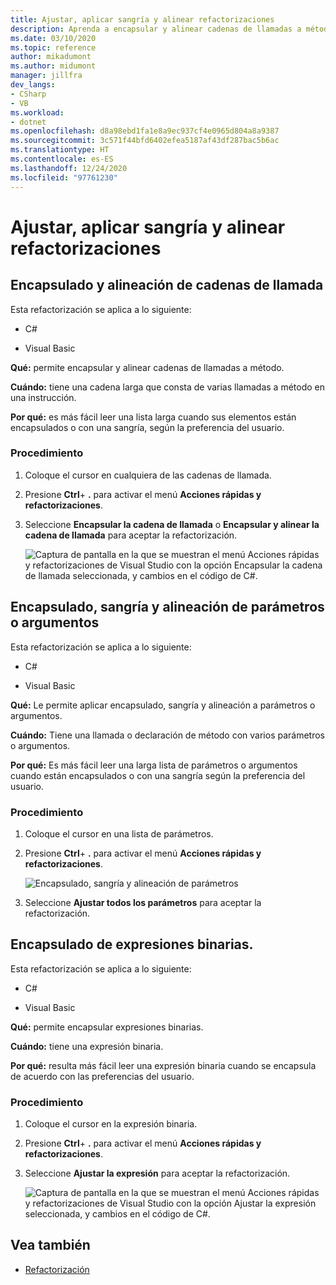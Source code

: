 ```yaml
---
title: Ajustar, aplicar sangría y alinear refactorizaciones
description: Aprenda a encapsular y alinear cadenas de llamadas a método.
ms.date: 03/10/2020
ms.topic: reference
author: mikadumont
ms.author: midumont
manager: jillfra
dev_langs:
- CSharp
- VB
ms.workload:
- dotnet
ms.openlocfilehash: d8a98ebd1fa1e8a9ec937cf4e0965d804a8a9387
ms.sourcegitcommit: 3c571f44bfd6402efea5187af43df287bac5b6ac
ms.translationtype: HT
ms.contentlocale: es-ES
ms.lasthandoff: 12/24/2020
ms.locfileid: "97761230"
---
```

# <a name="wrap-indent-and-align-refactorings"></a>Ajustar, aplicar sangría y alinear refactorizaciones

## <a name="wrap-and-align-call-chains"></a>Encapsulado y alineación de cadenas de llamada

Esta refactorización se aplica a lo siguiente:

- C#

- Visual Basic

**Qué:** permite encapsular y alinear cadenas de llamadas a método.

**Cuándo:** tiene una cadena larga que consta de varias llamadas a método en una instrucción.

**Por qué:** es más fácil leer una lista larga cuando sus elementos están encapsulados o con una sangría, según la preferencia del usuario.

### <a name="how-to"></a>Procedimiento

1. Coloque el cursor en cualquiera de las cadenas de llamada.
2. Presione **Ctrl**+ **.** para activar el menú **Acciones rápidas y refactorizaciones**.
3. Seleccione **Encapsular la cadena de llamada** o **Encapsular y alinear la cadena de llamada** para aceptar la refactorización.

   ![Captura de pantalla en la que se muestran el menú Acciones rápidas y refactorizaciones de Visual Studio con la opción Encapsular la cadena de llamada seleccionada, y cambios en el código de C#.](media/wrap-call-chain.png)

## <a name="wrap-indent-and-align-parameters-or-arguments"></a>Encapsulado, sangría y alineación de parámetros o argumentos

Esta refactorización se aplica a lo siguiente:

- C#

- Visual Basic

**Qué:** Le permite aplicar encapsulado, sangría y alineación a parámetros o argumentos.

**Cuándo:** Tiene una llamada o declaración de método con varios parámetros o argumentos.

**Por qué:** Es más fácil leer una larga lista de parámetros o argumentos cuando están encapsulados o con una sangría según la preferencia del usuario.

### <a name="how-to"></a>Procedimiento

1. Coloque el cursor en una lista de parámetros.
2. Presione **Ctrl**+ **.** para activar el menú **Acciones rápidas y refactorizaciones**.

   ![Encapsulado, sangría y alineación de parámetros](media/wrap-parameters.png)

3. Seleccione **Ajustar todos los parámetros** para aceptar la refactorización.

## <a name="wrap-binary-expressions"></a>Encapsulado de expresiones binarias.

Esta refactorización se aplica a lo siguiente:

- C#

- Visual Basic

**Qué:** permite encapsular expresiones binarias.

**Cuándo:** tiene una expresión binaria.

**Por qué:** resulta más fácil leer una expresión binaria cuando se encapsula de acuerdo con las preferencias del usuario.

### <a name="how-to"></a>Procedimiento

1. Coloque el cursor en la expresión binaria.
2. Presione **Ctrl**+ **.** para activar el menú **Acciones rápidas y refactorizaciones**.
3. Seleccione **Ajustar la expresión** para aceptar la refactorización.

   ![Captura de pantalla en la que se muestran el menú Acciones rápidas y refactorizaciones de Visual Studio con la opción Ajustar la expresión seleccionada, y cambios en el código de C#.](media/wrap-binary-expression.png)

## <a name="see-also"></a>Vea también

- [Refactorización](../refactoring-in-visual-studio.md)
